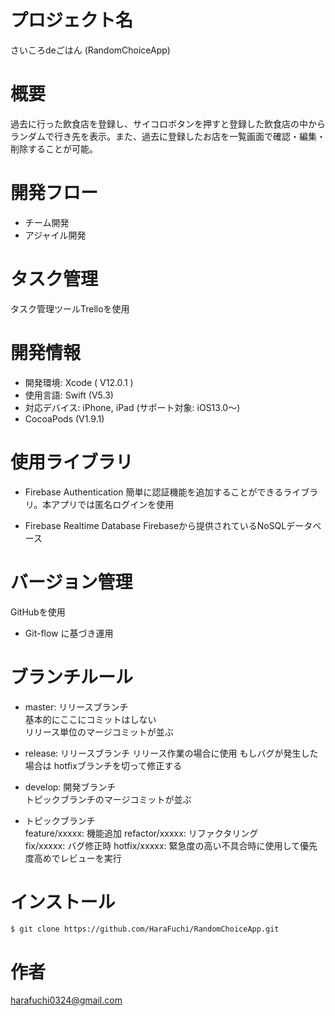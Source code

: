 # プロジェクト名

さいころdeごはん (RandomChoiceApp)

# 概要
過去に行った飲食店を登録し、サイコロボタンを押すと登録した飲食店の中からランダムで行き先を表示。また、過去に登録したお店を一覧画面で確認・編集・削除することが可能。

# 開発フロー
- チーム開発
- アジャイル開発

# タスク管理
タスク管理ツールTrelloを使用

# 開発情報
- 開発環境: Xcode ( V12.0.1 )
- 使用言語: Swift (V5.3)
- 対応デバイス: iPhone, iPad (サポート対象: iOS13.0〜)
- CocoaPods (V1.9.1)

# 使用ライブラリ
- Firebase Authentication 
簡単に認証機能を追加することができるライブラリ。本アプリでは匿名ログインを使用

- Firebase Realtime 
Database Firebaseから提供されているNoSQLデータベース

# バージョン管理
GitHubを使用
- Git-flow に基づき運用

# ブランチルール
- master: リリースブランチ  
基本的にここにコミットはしない  
リリース単位のマージコミットが並ぶ

- release: リリースブランチ 
リリース作業の場合に使用
もしバグが発生した場合は hotfixブランチを切って修正する

- develop: 開発ブランチ  
トピックブランチのマージコミットが並ぶ

- トピックブランチ  
feature/xxxxx: 機能追加
refactor/xxxxx: リファクタリング  
fix/xxxxx: バグ修正時
hotfix/xxxxx: 緊急度の高い不具合時に使用して優先度高めでレビューを実行

# インストール
`$ git clone https://github.com/HaraFuchi/RandomChoiceApp.git`

# 作者
harafuchi0324@gmail.com  
